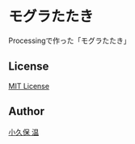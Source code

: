 # モグラたたき

Processingで作った「モグラたたき」

## License
[MIT License](LICENSE)

## Author
[小久保 温](https://akokubo.github.io/)
